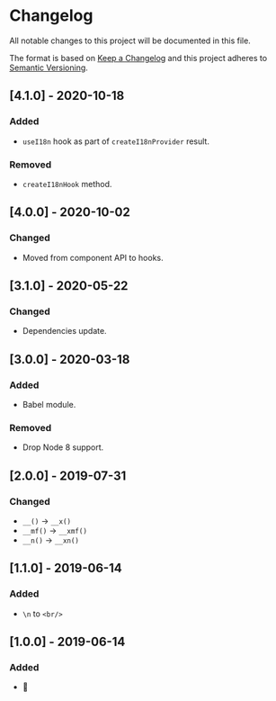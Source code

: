 # Changelog

All notable changes to this project will be documented in this file.

The format is based on [Keep a Changelog](http://keepachangelog.com/en/1.0.0/)
and this project adheres to [Semantic Versioning](http://semver.org/spec/v2.0.0.html).

<!--

DO NOT TOUCH. SAVE IT ON TOP.

## [semver] - date
### Added
- ...

### Changed
- ...

### Fixed
- ...

### Removed
- ...

-->

## [4.1.0] - 2020-10-18
### Added
- `useI18n` hook as part of `createI18nProvider` result.

### Removed
- `createI18nHook` method.

## [4.0.0] - 2020-10-02
### Changed
- Moved from component API to hooks.

## [3.1.0] - 2020-05-22
### Changed
- Dependencies update.

## [3.0.0] - 2020-03-18
### Added
- Babel module.

### Removed
- Drop Node 8 support.

## [2.0.0] - 2019-07-31
### Changed
- `__()` -> `__x()`
- `__mf()` -> `__xmf()`
- `__n()` -> `__xn()`

## [1.1.0] - 2019-06-14
### Added
- `\n` to `<br/>`

## [1.0.0] - 2019-06-14
### Added
- 🦄

